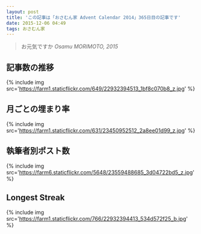 ```yaml
---
layout: post
title: 'この記事は「おさむん家 Advent Calendar 2014」365日目の記事です'
date: 2015-12-06 04:49
tags: おさむん家
---
```


> お元気ですか
<cite>Osamu MORIMOTO, 2015</cite>

## 記事数の推移

{% include img src='https://farm1.staticflickr.com/649/22932394513_1bf8c070b8_z.jpg' %}

## 月ごとの埋まり率

{% include img src='https://farm1.staticflickr.com/631/23450952512_2a8ee01d99_z.jpg' %}

## 執筆者別ポスト数

{% include img src='https://farm6.staticflickr.com/5648/23559488685_3d04722bd5_z.jpg' %}

## Longest Streak

{% include img src='https://farm1.staticflickr.com/766/22932394413_534d572f25_b.jpg' %}

